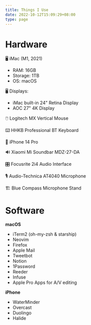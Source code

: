 ```yaml
---
title: Things I Use
date: 2022-10-12T15:09:29+08:00
type: page
---
```


# Hardware

🖥️ iMac (M1, 2021)

- RAM: 16GB
- Storage: 1TB
- OS: macOS

🖥️ Displays:

- iMac built-in 24" Retina Display
- AOC 27" 4K Display

🖱️ Logitech MX Vertical Mouse

⌨️ HHKB Professional BT Keyboard

📱 iPhone 14 Pro

🔊 Xiaomi Mi Soundbar MDZ-27-DA

🎛 Focusrite 2i4 Audio Interface

🎙️ Audio-Technica AT4040 Microphone

🏗️ Blue Compass Microphone Stand

# Software

**macOS**

- iTerm2 (oh-my-zsh & starship)
- Neovim
- Firefox
- Apple Mail
- Tweetbot
- Notion
- 1Password
- Reeder
- Infuse
- Apple Pro Apps for A/V editing

**iPhone**

- WaterMinder
- Overcast
- Duolingo
- Halide
